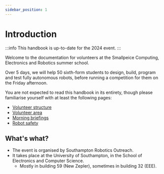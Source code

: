 ```yaml
---
sidebar_position: 1
---
```


# Introduction

:::info
This handbook is up-to-date for the 2024 event.
:::

Welcome to the documentation for volunteers at the Smallpeice Computing, Electronics and Robotics summer school.

Over 5 days, we will help 50 sixth-form students to design, build, program and test fully autonomous robots,
before running a competition for them on the Friday afternoon.

You are not expected to read this handbook in its entirety, though please familiarise yourself with at least the following pages:

-   [Volunteer structure](./volunteer-structure)
-   [Volunteer area](./volunteer-area)
-   [Morning briefings](./morning-briefings)
-   [Robot safety](./robot-safety)

## What's what?

-   The event is organised by Southampton Robotics Outreach.
-   It takes place at the University of Southampton, in the School of Electronics and Computer Science.
    -   Mostly in building 59 (New Zepler), sometimes in building 32 (EEE).


